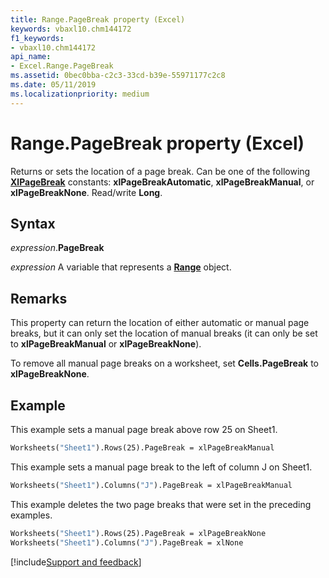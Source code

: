 ```yaml
---
title: Range.PageBreak property (Excel)
keywords: vbaxl10.chm144172
f1_keywords:
- vbaxl10.chm144172
api_name:
- Excel.Range.PageBreak
ms.assetid: 0bec0bba-c2c3-33cd-b39e-55971177c2c8
ms.date: 05/11/2019
ms.localizationpriority: medium
---
```



# Range.PageBreak property (Excel)

Returns or sets the location of a page break. Can be one of the following **[XlPageBreak](Excel.XlPageBreak.md)** constants: **xlPageBreakAutomatic**, **xlPageBreakManual**, or **xlPageBreakNone**. Read/write **Long**.


## Syntax

_expression_.**PageBreak**

_expression_ A variable that represents a **[Range](excel.range(object).md)** object.


## Remarks

This property can return the location of either automatic or manual page breaks, but it can only set the location of manual breaks (it can only be set to **xlPageBreakManual** or **xlPageBreakNone**).

To remove all manual page breaks on a worksheet, set **Cells.PageBreak** to **xlPageBreakNone**.


## Example

This example sets a manual page break above row 25 on Sheet1.

```vb
Worksheets("Sheet1").Rows(25).PageBreak = xlPageBreakManual
```

This example sets a manual page break to the left of column J on Sheet1.

```vb
Worksheets("Sheet1").Columns("J").PageBreak = xlPageBreakManual
```

This example deletes the two page breaks that were set in the preceding examples.

```vb
Worksheets("Sheet1").Rows(25).PageBreak = xlPageBreakNone 
Worksheets("Sheet1").Columns("J").PageBreak = xlNone
```



[!include[Support and feedback](~/includes/feedback-boilerplate.md)]
